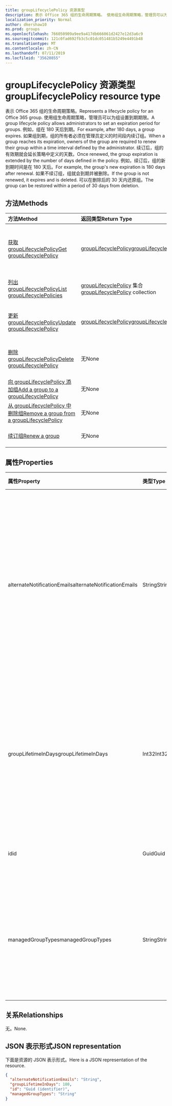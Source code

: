 ```yaml
---
title: groupLifecyclePolicy 资源类型
description: 表示 Office 365 组的生命周期策略。 使用组生命周期策略，管理员可以为组设置到期期限。 例如，组在 180 天后到期。 如果组到期，组的所有者必须在管理员定义的时间段内续订组。 续订后，组的有效期就会延长策略中定义的天数。 例如，续订后，组的新到期时间是在 180 天后。 如果不续订组，组就会到期并被删除。 可以在删除后的 30 天内还原组。
localization_priority: Normal
author: dkershaw10
ms.prod: groups
ms.openlocfilehash: 766050909a9ee9a417db666061d2427e12d3a6c9
ms.sourcegitcommit: 121c0fad692fb3c5c01dc051481b5249e4491b48
ms.translationtype: MT
ms.contentlocale: zh-CN
ms.lasthandoff: 07/11/2019
ms.locfileid: "35620855"
---
```

# <a name="grouplifecyclepolicy-resource-type"></a><span data-ttu-id="fd8cd-110">groupLifecyclePolicy 资源类型</span><span class="sxs-lookup"><span data-stu-id="fd8cd-110">groupLifecyclePolicy resource type</span></span>

<span data-ttu-id="fd8cd-111">表示 Office 365 组的生命周期策略。</span><span class="sxs-lookup"><span data-stu-id="fd8cd-111">Represents a lifecycle policy for an Office 365 group.</span></span> <span data-ttu-id="fd8cd-112">使用组生命周期策略，管理员可以为组设置到期期限。</span><span class="sxs-lookup"><span data-stu-id="fd8cd-112">A group lifecycle policy allows administrators to set an expiration period for groups.</span></span> <span data-ttu-id="fd8cd-113">例如，组在 180 天后到期。</span><span class="sxs-lookup"><span data-stu-id="fd8cd-113">For example, after 180 days, a group expires.</span></span> <span data-ttu-id="fd8cd-114">如果组到期，组的所有者必须在管理员定义的时间段内续订组。</span><span class="sxs-lookup"><span data-stu-id="fd8cd-114">When a group reaches its expiration, owners of the group are required to renew their group within a time interval defined by the administrator.</span></span> <span data-ttu-id="fd8cd-115">续订后，组的有效期就会延长策略中定义的天数。</span><span class="sxs-lookup"><span data-stu-id="fd8cd-115">Once renewed, the group expiration is extended by the number of days defined in the policy.</span></span> <span data-ttu-id="fd8cd-116">例如，续订后，组的新到期时间是在 180 天后。</span><span class="sxs-lookup"><span data-stu-id="fd8cd-116">For example, the group's new expiration is 180 days after renewal.</span></span> <span data-ttu-id="fd8cd-117">如果不续订组，组就会到期并被删除。</span><span class="sxs-lookup"><span data-stu-id="fd8cd-117">If the group is not renewed, it expires and is deleted.</span></span> <span data-ttu-id="fd8cd-118">可以在删除后的 30 天内还原组。</span><span class="sxs-lookup"><span data-stu-id="fd8cd-118">The group can be restored within a period of 30 days from deletion.</span></span>

## <a name="methods"></a><span data-ttu-id="fd8cd-119">方法</span><span class="sxs-lookup"><span data-stu-id="fd8cd-119">Methods</span></span>

| <span data-ttu-id="fd8cd-120">方法</span><span class="sxs-lookup"><span data-stu-id="fd8cd-120">Method</span></span> | <span data-ttu-id="fd8cd-121">返回类型</span><span class="sxs-lookup"><span data-stu-id="fd8cd-121">Return Type</span></span> | <span data-ttu-id="fd8cd-122">说明</span><span class="sxs-lookup"><span data-stu-id="fd8cd-122">Description</span></span> |
|:---------------|:--------|:----------|
|[<span data-ttu-id="fd8cd-123">获取 groupLifecyclePolicy</span><span class="sxs-lookup"><span data-stu-id="fd8cd-123">Get groupLifecyclePolicy</span></span>](../api/grouplifecyclepolicy-get.md) | [<span data-ttu-id="fd8cd-124">groupLifecyclePolicy</span><span class="sxs-lookup"><span data-stu-id="fd8cd-124">groupLifecyclePolicy</span></span>](grouplifecyclepolicy.md) |<span data-ttu-id="fd8cd-125">读取 groupLifecyclePolicy 对象的属性和关系。</span><span class="sxs-lookup"><span data-stu-id="fd8cd-125">Read properties and relationships of a groupLifecyclePolicy object.</span></span>|
|[<span data-ttu-id="fd8cd-126">列出 groupLifecyclePolicy</span><span class="sxs-lookup"><span data-stu-id="fd8cd-126">List groupLifecyclePolicies</span></span>](../api/grouplifecyclepolicy-list.md) | <span data-ttu-id="fd8cd-127">[groupLifecyclePolicy](grouplifecyclepolicy.md) 集合</span><span class="sxs-lookup"><span data-stu-id="fd8cd-127">[groupLifecyclePolicy](grouplifecyclepolicy.md) collection</span></span> | <span data-ttu-id="fd8cd-128">列出所有 groupLifecyclePolicy。</span><span class="sxs-lookup"><span data-stu-id="fd8cd-128">List all the groupLifecyclePolicies.</span></span> |
|[<span data-ttu-id="fd8cd-129">更新 groupLifecyclePolicy</span><span class="sxs-lookup"><span data-stu-id="fd8cd-129">Update groupLifecyclePolicy</span></span>](../api/grouplifecyclepolicy-update.md) | [<span data-ttu-id="fd8cd-130">groupLifecyclePolicy</span><span class="sxs-lookup"><span data-stu-id="fd8cd-130">groupLifecyclePolicy</span></span>](grouplifecyclepolicy.md) | <span data-ttu-id="fd8cd-131">更新 groupLifecyclePolicy 对象。</span><span class="sxs-lookup"><span data-stu-id="fd8cd-131">Update a groupLifecyclePolicy object.</span></span> |
|[<span data-ttu-id="fd8cd-132">删除 groupLifecyclePolicy</span><span class="sxs-lookup"><span data-stu-id="fd8cd-132">Delete groupLifecyclePolicy</span></span>](../api/grouplifecyclepolicy-delete.md) | <span data-ttu-id="fd8cd-133">无</span><span class="sxs-lookup"><span data-stu-id="fd8cd-133">None</span></span> | <span data-ttu-id="fd8cd-134">删除 groupLifecyclePolicy 对象。</span><span class="sxs-lookup"><span data-stu-id="fd8cd-134">Delete a groupLifecyclePolicy object.</span></span> |
|[<span data-ttu-id="fd8cd-135">向 groupLifecyclePolicy 添加组</span><span class="sxs-lookup"><span data-stu-id="fd8cd-135">Add a group to a groupLifecyclePolicy</span></span>](../api/grouplifecyclepolicy-addgroup.md)|<span data-ttu-id="fd8cd-136">无</span><span class="sxs-lookup"><span data-stu-id="fd8cd-136">None</span></span>| <span data-ttu-id="fd8cd-137">向生命周期策略添加组</span><span class="sxs-lookup"><span data-stu-id="fd8cd-137">Add a group to a lifecycle policy</span></span> |
|[<span data-ttu-id="fd8cd-138">从 groupLifecyclePolicy 中删除组</span><span class="sxs-lookup"><span data-stu-id="fd8cd-138">Remove a group from a groupLifecyclePolicy</span></span>](../api/grouplifecyclepolicy-removegroup.md)|<span data-ttu-id="fd8cd-139">无</span><span class="sxs-lookup"><span data-stu-id="fd8cd-139">None</span></span>| <span data-ttu-id="fd8cd-140">从生命周期策略中删除组</span><span class="sxs-lookup"><span data-stu-id="fd8cd-140">Remove a group to a lifecycle policy.</span></span> |
|[<span data-ttu-id="fd8cd-141">续订组</span><span class="sxs-lookup"><span data-stu-id="fd8cd-141">Renew a group</span></span>](../api/grouplifecyclepolicy-renewgroup.md)|<span data-ttu-id="fd8cd-142">无</span><span class="sxs-lookup"><span data-stu-id="fd8cd-142">None</span></span>| <span data-ttu-id="fd8cd-143">续订组的到期日期。</span><span class="sxs-lookup"><span data-stu-id="fd8cd-143">Renew a group's expiration date.</span></span> |

## <a name="properties"></a><span data-ttu-id="fd8cd-144">属性</span><span class="sxs-lookup"><span data-stu-id="fd8cd-144">Properties</span></span>

| <span data-ttu-id="fd8cd-145">属性</span><span class="sxs-lookup"><span data-stu-id="fd8cd-145">Property</span></span> | <span data-ttu-id="fd8cd-146">类型</span><span class="sxs-lookup"><span data-stu-id="fd8cd-146">Type</span></span> | <span data-ttu-id="fd8cd-147">说明</span><span class="sxs-lookup"><span data-stu-id="fd8cd-147">Description</span></span> |
|:---------------|:--------|:----------|
|<span data-ttu-id="fd8cd-148">alternateNotificationEmails</span><span class="sxs-lookup"><span data-stu-id="fd8cd-148">alternateNotificationEmails</span></span>|<span data-ttu-id="fd8cd-149">String</span><span class="sxs-lookup"><span data-stu-id="fd8cd-149">String</span></span>| <span data-ttu-id="fd8cd-150">针对没有所有者的组向其发送通知的电子邮件地址列表。</span><span class="sxs-lookup"><span data-stu-id="fd8cd-150">List of email address to send notifications for groups without owners.</span></span> <span data-ttu-id="fd8cd-151">可以用分号隔开电子邮件地址，从而定义多个电子邮件地址。</span><span class="sxs-lookup"><span data-stu-id="fd8cd-151">Multiple email address can be defined by separating email address with a semicolon.</span></span> |
|<span data-ttu-id="fd8cd-152">groupLifetimeInDays</span><span class="sxs-lookup"><span data-stu-id="fd8cd-152">groupLifetimeInDays</span></span>|<span data-ttu-id="fd8cd-153">Int32</span><span class="sxs-lookup"><span data-stu-id="fd8cd-153">Int32</span></span>| <span data-ttu-id="fd8cd-154">还剩多少天组就到期且需要续订。</span><span class="sxs-lookup"><span data-stu-id="fd8cd-154">Number of days before a group expires and needs to be renewed.</span></span> <span data-ttu-id="fd8cd-155">续订后，组的有效期就会延长定义的天数。</span><span class="sxs-lookup"><span data-stu-id="fd8cd-155">Once renewed, the group expiration is extended by the number of days defined.</span></span> |
|<span data-ttu-id="fd8cd-156">id</span><span class="sxs-lookup"><span data-stu-id="fd8cd-156">id</span></span>|<span data-ttu-id="fd8cd-157">Guid</span><span class="sxs-lookup"><span data-stu-id="fd8cd-157">Guid</span></span>| <span data-ttu-id="fd8cd-158">策略的唯一标识符。</span><span class="sxs-lookup"><span data-stu-id="fd8cd-158">A unique identifier for a policy.</span></span> <span data-ttu-id="fd8cd-159">只读。</span><span class="sxs-lookup"><span data-stu-id="fd8cd-159">Read-only.</span></span>|
|<span data-ttu-id="fd8cd-160">managedGroupTypes</span><span class="sxs-lookup"><span data-stu-id="fd8cd-160">managedGroupTypes</span></span>|<span data-ttu-id="fd8cd-161">String</span><span class="sxs-lookup"><span data-stu-id="fd8cd-161">String</span></span>| <span data-ttu-id="fd8cd-162">到期策略适用的组类型。</span><span class="sxs-lookup"><span data-stu-id="fd8cd-162">The group type for which the expiration policy applies.</span></span> <span data-ttu-id="fd8cd-163">可取值为 **All**、**Selected** 或 **None**。</span><span class="sxs-lookup"><span data-stu-id="fd8cd-163">Possible values are **All**, **Selected** or **None**.</span></span> |

## <a name="relationships"></a><span data-ttu-id="fd8cd-164">关系</span><span class="sxs-lookup"><span data-stu-id="fd8cd-164">Relationships</span></span>

<span data-ttu-id="fd8cd-165">无。</span><span class="sxs-lookup"><span data-stu-id="fd8cd-165">None.</span></span>

## <a name="json-representation"></a><span data-ttu-id="fd8cd-166">JSON 表示形式</span><span class="sxs-lookup"><span data-stu-id="fd8cd-166">JSON representation</span></span>

<span data-ttu-id="fd8cd-167">下面是资源的 JSON 表示形式。</span><span class="sxs-lookup"><span data-stu-id="fd8cd-167">Here is a JSON representation of the resource.</span></span>

<!-- {
  "blockType": "resource",
  "optionalProperties": [

  ],
  "@odata.type": "microsoft.graph.groupLifecyclePolicy"
}-->

```json
{
  "alternateNotificationEmails": "String",
  "groupLifetimeInDays": 180,
  "id": "Guid (identifier)",
  "managedGroupTypes": "String"
}

```

<!-- uuid: 8fcb5dbc-d5aa-4681-8e31-b001d5168d79
2015-10-25 14:57:30 UTC -->
<!-- {
  "type": "#page.annotation",
  "description": "groupLifecyclePolicy resource",
  "keywords": "",
  "section": "documentation",
  "tocPath": ""
}-->
